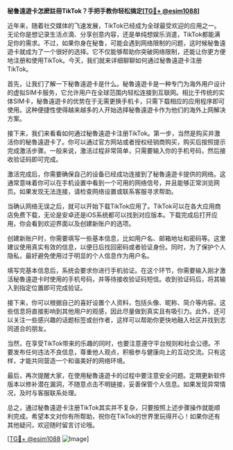 **秘鲁遠遊卡怎麽註冊TikTok？手把手教你轻松搞定[[TG💪+ @esim1088](https://t.me/s/esim1088)]**

近年来，随着社交媒体的飞速发展，TikTok已经成为全球最受欢迎的应用之一。无论你是想记录生活点滴、分享创意内容，还是单纯想娱乐消遣，TikTok都能满足你的需求。不过，如果你身在秘鲁，可能会遇到网络限制的问题，这时候秘鲁遠遊卡就成为了一个很好的选择。它不仅能够帮助你突破网络限制，还能让你更方便地注册和使用TikTok。今天，我们就来详细聊聊如何通过秘魯遠遊卡注册TikTok。

首先，让我们了解一下秘魯遠遊卡是什么。秘魯遠遊卡是一种专门为海外用户设计的虚拟SIM卡服务，它允许用户在全球范围内轻松连接到互联网。相比于传统的实体SIM卡，秘魯遠遊卡的优势在于无需更换手机卡，只需下载相应的应用程序即可使用。这种便捷性使得越来越多的人开始选择秘魯遠遊卡作为他们的海外上网解决方案。

接下来，我们来看看如何通过秘魯遠遊卡注册TikTok。第一步，当然是购买并激活你的秘魯遠遊卡了。你可以通过官方网站或者授权经销商购买，购买后按照提示完成激活步骤。一般来说，激活过程非常简单，只需要输入你的手机号码，然后接收验证码即可完成。

激活完成后，你需要确保自己的设备已经成功连接到了秘魯遠遊卡提供的网络。这通常意味着你可以在手机设置中看到一个可用的网络信号，并且能够正常浏览网页。如果发现无法连接，请检查网络设置或联系客服寻求帮助。

当确认网络无误之后，就可以开始下载TikTok应用了。TikTok可以在各大应用商店免费下载，无论是安卓还是iOS系统都可以找到对应版本。下载完成后打开应用，你会看到欢迎界面以及创建新账户的选项。

创建新账户时，你需要填写一些基本信息，比如用户名、邮箱地址和密码等。这里建议使用真实有效的信息，以便日后找回密码或者验证身份。同时，为了保护个人隐私，最好避免使用过于明显的个人信息作为用户名。

填写完基本信息后，系统会要求你进行手机验证。在这个环节，你需要输入刚才激活秘魯遠遊卡时使用的手机号码，并等待接收验证码短信。收到验证码后，将其输入到指定位置即可完成验证。

接下来，你可以根据自己的喜好设置个人资料，包括头像、昵称、简介等内容。这些信息将直接影响到其他用户的观感，因此尽量做到真实且有吸引力。此外，还可以关注一些感兴趣的话题标签或创作者，这样可以帮助你更快地融入社区并找到志同道合的朋友。

当然，在享受TikTok带来的乐趣的同时，也要注意遵守平台规则和社会公德。不要发布任何违法不良信息，尊重他人观点，积极参与健康向上的互动交流。只有这样，才能共同营造一个和谐美好的网络环境。

最后，再次提醒大家，在使用秘魯遠遊卡的过程中要注意安全问题。定期更新软件版本以修补潜在漏洞，不随意点击不明链接，妥善保管个人信息。如果发现异常情况，及时与客服联系处理。

总之，通过秘魯遠遊卡注册TikTok其实并不复杂，只要按照上述步骤操作就能顺利完成。希望本文对你有所帮助，祝你在TikTok的世界里玩得开心！如果你还有其他疑问，欢迎随时留言讨论哦。

[[TG💪+ @esim1088](https://t.me/s/esim1088) ![Image](https://i.postimg.cc/4NQfJmqS/Snipaste-2025-05-13-00-14-12.png)]